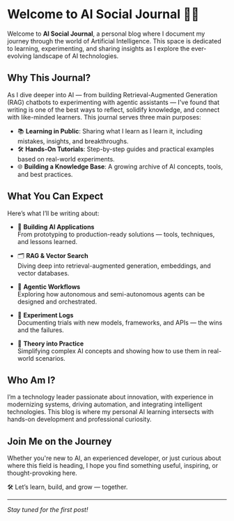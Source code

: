 # Welcome to AI Social Journal 🧠💬

Welcome to **AI Social Journal**, a personal blog where I document my journey through the world of Artificial Intelligence. This space is dedicated to learning, experimenting, and sharing insights as I explore the ever-evolving landscape of AI technologies.

## Why This Journal?

As I dive deeper into AI — from building Retrieval-Augmented Generation (RAG) chatbots to experimenting with agentic assistants — I've found that writing is one of the best ways to reflect, solidify knowledge, and connect with like-minded learners. This journal serves three main purposes:

- 📚 **Learning in Public**: Sharing what I learn as I learn it, including mistakes, insights, and breakthroughs.
- 🛠️ **Hands-On Tutorials**: Step-by-step guides and practical examples based on real-world experiments.
- 🌐 **Building a Knowledge Base**: A growing archive of AI concepts, tools, and best practices.

## What You Can Expect

Here’s what I’ll be writing about:

- 🧩 **Building AI Applications**  
  From prototyping to production-ready solutions — tools, techniques, and lessons learned.

- 🗂️ **RAG & Vector Search**  
  Diving deep into retrieval-augmented generation, embeddings, and vector databases.

- 🤖 **Agentic Workflows**  
  Exploring how autonomous and semi-autonomous agents can be designed and orchestrated.

- 🧪 **Experiment Logs**  
  Documenting trials with new models, frameworks, and APIs — the wins and the failures.

- 🧠 **Theory into Practice**  
  Simplifying complex AI concepts and showing how to use them in real-world scenarios.

## Who Am I?

I’m a technology leader passionate about innovation, with experience in modernizing systems, driving automation, and integrating intelligent technologies. This blog is where my personal AI learning intersects with hands-on development and professional curiosity.

## Join Me on the Journey

Whether you're new to AI, an experienced developer, or just curious about where this field is heading, I hope you find something useful, inspiring, or thought-provoking here.

🛠️ Let’s learn, build, and grow — together.

---

*Stay tuned for the first post!*
